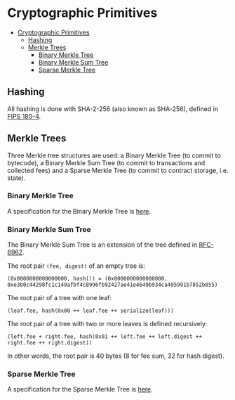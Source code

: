 # Cryptographic Primitives

- [Cryptographic Primitives](#cryptographic-primitives)
  - [Hashing](#hashing)
  - [Merkle Trees](#merkle-trees)
    - [Binary Merkle Tree](#binary-merkle-tree)
    - [Binary Merkle Sum Tree](#binary-merkle-sum-tree)
    - [Sparse Merkle Tree](#sparse-merkle-tree)

## Hashing

All hashing is done with SHA-2-256 (also known as SHA-256), defined in [FIPS 180-4](https://nvlpubs.nist.gov/nistpubs/FIPS/NIST.FIPS.180-4.pdf).

## Merkle Trees

Three Merkle tree structures are used: a Binary Merkle Tree (to commit to bytecode), a Binary Merkle Sum Tree (to commit to transactions and collected fees) and a Sparse Merkle Tree (to commit to contract storage, i.e. state).

### Binary Merkle Tree

A specification for the Binary Merkle Tree is [here](https://github.com/celestiaorg/celestia-specs/blob/master/src/specs/data_structures.md#binary-merkle-tree).

### Binary Merkle Sum Tree

The Binary Merkle Sum Tree is an extension of the tree defined in [RFC-6962](https://tools.ietf.org/html/rfc6962).

The root pair `(fee, digest)` of an empty tree is:

```
(0x0000000000000000, hash()) = (0x0000000000000000, 0xe3b0c44298fc1c149afbf4c8996fb92427ae41e4649b934ca495991b7852b855)
```

The root pair of a tree with one leaf:

```
(leaf.fee, hash(0x00 ++ leaf.fee ++ serialize(leaf)))
```

The root pair of a tree with two or more leaves is defined recursively:

```
(left.fee + right.fee, hash(0x01 ++ left.fee ++ left.digest ++ right.fee ++ right.digest))
```

In other words, the root pair is 40 bytes (8 for fee sum, 32 for hash digest).

### Sparse Merkle Tree

A specification for the Sparse Merkle Tree is [here](https://github.com/celestiaorg/celestia-specs/blob/master/src/specs/data_structures.md#sparse-merkle-tree).
